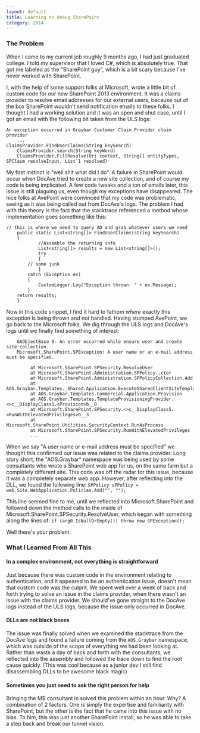 ```yaml
---
layout: default
title: Learning to debug SharePoint
category: 2014
---
```


### The Problem

When I came to my current job roughly 9 months ago, I had just graduated college. I told my supervisor that I loved C#, which is absolutely true. That got me labeled as the "SharePoint guy", which is a bit scary because I've never worked with SharePoint.

I, with the help of some support folks at Microsoft, wrote a little bit of custom code for our new SharePoint 2013 environment. It was a claims provider to resolve email addresses for our external users, because out of the box SharePoint wouldn't send notification emails to these folks. I thought I had a working solution and it was an open and shut case, until I got an email with the following bit taken from the ULS logs: 

	An exception occurred in Graybar Customer Claim Provider claim provider
		...
	ClaimsProvider.FindUserClaims(String keySearch)
		ClaimsProvider.search(String keyWord)
		ClaimsProvider.FillResolve(Uri context, String[] entityTypes, SPClaim resolveInput, List`1 resolved)


My first instinct is "well shit what did I do". A failure in SharePoint would occur when DocAve tried to create a new site collection, and of course my code is being implicated. A few code tweaks and a ton of emails later, this issue is still plaguing us, even though my exceptions have disappeared. The nice folks at AvePoint were convinced that my code was problematic, seeing as it was being called out from DocAve's logs. The problem I had with this theory is the fact that the stacktrace referenced a method whose implementation goes something like this:

	// this is where we need to query AD and grab whatever users we need
		public static List<string[]> FindUserClaims(string keySearch)
		{
				//Assemble the returning info
				List<string[]> results = new List<string[]>();
				try
				{
			// some junk
				}
			catch (Exception ex)
			{
				CustomLogger.Log("Exception thrown: " + ex.Message);
			}
		return results;
		}
		
Now in this code snippet, I find it hard to fathom *where* exactly this exception is being thrown and not handled. Having stumped AvePoint, we go back to the Microsoft folks. We dig through the ULS logs and DocAve's logs until we finally find something of interest:

		GAObjectBase 0- An error occurred while ensure user and create site collection.
		Microsoft.SharePoint.SPException: A user name or an e-mail address must be specified.
		
			 at Microsoft.SharePoint.SPSecurity.ResolveUser
			 at Microsoft.SharePoint.Administration.SPPolicy..ctor
			 at Microsoft.SharePoint.Administration.SPPolicyCollection.Add
			 at AOS.Graybar.Templates._Shared.Application.ExecuteSharedClientSiteTemplateActions
			 at AOS.Graybar.Templates.Commercial.Application.Provision
			 at AOS.Graybar.Templates.TemplateProvisioningProvider.<>c__DisplayClass1.<Provision>b__0
			 at Microsoft.SharePoint.SPSecurity.<>c__DisplayClass5.<RunWithElevatedPrivileges>b__3
			 at Microsoft.SharePoint.Utilities.SecurityContext.RunAsProcess
			 at Microsoft.SharePoint.SPSecurity.RunWithElevatedPrivileges
			 ...
			 
When we say "A user name or e-mail address must be specified" we thought this confirmed our issue was related to the claims provider. Long story short, the "AOS.Graybar" namespace was being used by some consultants who wrote a SharePoint web app for us, on the same farm but a completely different site. This code was off the radar for this issue, because it was a completely separate web app. However, after reflecting into the DLL, we found the following line: 
`SPPolicy sPPolicy = web.Site.WebApplication.Policies.Add("", "");`

This line seemed fine to me, until we reflected into Microsoft.SharePoint and followed down the method calls to the inside of Microsoft.SharePoint.SPSecurity.ResolveUser, which began with something along the lines of:
`if (arg0.IsNullOrEmpty()) throw new SPException();`

Well there's your problem.

### What I Learned From All This

#### In a complex environment, not everything is straightforward
Just because there was custom code in the environment relating to authentication, and it appeared to be an authentication issue, doesn't mean that custom code was the culprit. We spent well over a week of back and forth trying to solve an issue in the claims provider, when there wasn't an issue with the claims provider. We should've gone straight to the DocAve logs instead of the ULS logs, because the issue only occurred in DocAve.

#### DLLs are not black boxes
The issue was finally solved when we examined the stacktrace from the DocAve logs and found a failure coming from the `AOS.Graybar` namespace, which was outside of the scope of everything we had been looking at. Rather than waste a day of back and forth with the consultants, we reflected into the assembly and followed the trace down to find the root cause quickly. (This was cool because as a junior dev I still find disassembling DLLs to be awesome black magic)

#### Sometimes you just need to ask the right person for help
Bringing the M$ consultant in solved this problem within an hour. Why? A combination of 2 factors. One is simply the expertise and familiarity with SharePoint, but the other is the fact that he came into this issue with no bias. To him, this was just another SharePoint install, so he was able to take a step back and break our tunnel vision.